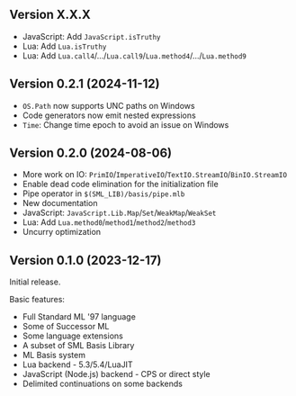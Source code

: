 ## Version X.X.X

* JavaScript: Add `JavaScript.isTruthy`
* Lua: Add `Lua.isTruthy`
* Lua: Add `Lua.call4`/.../`Lua.call9`/`Lua.method4`/.../`Lua.method9`

## Version 0.2.1 (2024-11-12)

* `OS.Path` now supports UNC paths on Windows
* Code generators now emit nested expressions
* `Time`: Change time epoch to avoid an issue on Windows

## Version 0.2.0 (2024-08-06)

* More work on IO: `PrimIO`/`ImperativeIO`/`TextIO.StreamIO`/`BinIO.StreamIO`
* Enable dead code elimination for the initialization file
* Pipe operator in `$(SML_LIB)/basis/pipe.mlb`
* New documentation
* JavaScript: `JavaScript.Lib.Map`/`Set`/`WeakMap`/`WeakSet`
* Lua: Add `Lua.method0`/`method1`/`method2`/`method3`
* Uncurry optimization

## Version 0.1.0 (2023-12-17)

Initial release.

Basic features:

* Full Standard ML '97 language
* Some of Successor ML
* Some language extensions
* A subset of SML Basis Library
* ML Basis system
* Lua backend - 5.3/5.4/LuaJIT
* JavaScript (Node.js) backend - CPS or direct style
* Delimited continuations on some backends

